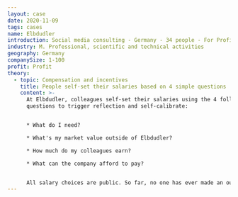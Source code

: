 ```yaml
---
layout: case
date: 2020-11-09
tags: cases
name: Elbdudler
introduction: Social media consulting - Germany - 34 people - For Profit.
industry: M. Professional, scientific and technical activities
geography: Germany
companySize: 1-100
profit: Profit
theory:
  - topic: Compensation and incentives
    title: People self-set their salaries based on 4 simple questions
    content: >-
      At Elbdudler, colleagues self-set their salaries using the 4 following
      questions to trigger reflection and self-calibrate:


      * What do I need?

      * What's my market value outside of Elbdudler?

      * How much do my colleagues earn?

      * What can the company afford to pay?


      All salary choices are public. So far, no one has ever made an outrageous choice. If someone asks for a very high salary, colleagues can ask him or her to make a proposal how the company could earn more money. It's up to that person to make the plan happen ^[[http://www.mopo.de/geld/deutschlands-coolster-chef-er-laesst-mitarbeiter-selbst--ueber-ihr-gehalt-bestimmen,5066776,29007608.html](https://www.mopo.de/news/politik-wirtschaft/geld/deutschlands-coolster-chef-er-laesst-mitarbeiter-selbst--ueber-ihr-gehalt-bestimmen-282620)]
---
```

